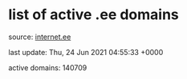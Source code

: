 # list of active .ee domains

source: [internet.ee](https://internet.ee/domains/ee-zone-file)

last update: Thu, 24 Jun 2021 04:55:33 +0000

active domains: 140709
